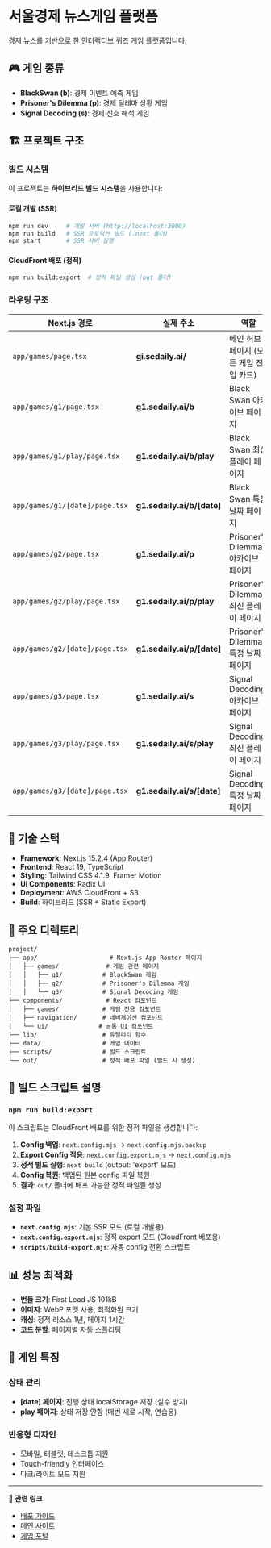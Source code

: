 # 서울경제 뉴스게임 플랫폼

경제 뉴스를 기반으로 한 인터랙티브 퀴즈 게임 플랫폼입니다.

## 🎮 게임 종류

- **BlackSwan (b)**: 경제 이벤트 예측 게임
- **Prisoner's Dilemma (p)**: 경제 딜레마 상황 게임  
- **Signal Decoding (s)**: 경제 신호 해석 게임

## 🏗 프로젝트 구조

### 빌드 시스템
이 프로젝트는 **하이브리드 빌드 시스템**을 사용합니다:

#### 로컬 개발 (SSR)
```bash
npm run dev     # 개발 서버 (http://localhost:3000)
npm run build   # SSR 프로덕션 빌드 (.next 폴더)
npm start       # SSR 서버 실행
```

#### CloudFront 배포 (정적)
```bash
npm run build:export  # 정적 파일 생성 (out 폴더)
```

### 라우팅 구조

| Next.js 경로                     | 실제 주소                      | 역할                            |
| ------------------------------ | -------------------------- | ----------------------------- |
| `app/games/page.tsx`           | **gi.sedaily.ai/**         | 메인 허브 페이지 (모든 게임 진입 카드)       |
| `app/games/g1/page.tsx`        | **g1.sedaily.ai/b**        | Black Swan 아카이브 페이지           |
| `app/games/g1/play/page.tsx`   | **g1.sedaily.ai/b/play**   | Black Swan 최신 플레이 페이지         |
| `app/games/g1/[date]/page.tsx` | **g1.sedaily.ai/b/[date]** | Black Swan 특정 날짜 페이지          |
| `app/games/g2/page.tsx`        | **g1.sedaily.ai/p**        | Prisoner's Dilemma 아카이브 페이지   |
| `app/games/g2/play/page.tsx`   | **g1.sedaily.ai/p/play**   | Prisoner's Dilemma 최신 플레이 페이지 |
| `app/games/g2/[date]/page.tsx` | **g1.sedaily.ai/p/[date]** | Prisoner's Dilemma 특정 날짜 페이지  |
| `app/games/g3/page.tsx`        | **g1.sedaily.ai/s**        | Signal Decoding 아카이브 페이지      |
| `app/games/g3/play/page.tsx`   | **g1.sedaily.ai/s/play**   | Signal Decoding 최신 플레이 페이지    |
| `app/games/g3/[date]/page.tsx` | **g1.sedaily.ai/s/[date]** | Signal Decoding 특정 날짜 페이지     |

## 🔧 기술 스택

- **Framework**: Next.js 15.2.4 (App Router)
- **Frontend**: React 19, TypeScript
- **Styling**: Tailwind CSS 4.1.9, Framer Motion
- **UI Components**: Radix UI
- **Deployment**: AWS CloudFront + S3
- **Build**: 하이브리드 (SSR + Static Export)

## 📁 주요 디렉토리

```
project/
├── app/                    # Next.js App Router 페이지
│   ├── games/             # 게임 관련 페이지
│   │   ├── g1/           # BlackSwan 게임
│   │   ├── g2/           # Prisoner's Dilemma 게임
│   │   └── g3/           # Signal Decoding 게임
├── components/            # React 컴포넌트
│   ├── games/            # 게임 전용 컴포넌트
│   ├── navigation/       # 네비게이션 컴포넌트
│   └── ui/              # 공통 UI 컴포넌트
├── lib/                  # 유틸리티 함수
├── data/                 # 게임 데이터
├── scripts/              # 빌드 스크립트
└── out/                  # 정적 배포 파일 (빌드 시 생성)
```

## 🚀 빌드 스크립트 설명

### `npm run build:export`
이 스크립트는 CloudFront 배포를 위한 정적 파일을 생성합니다:

1. **Config 백업**: `next.config.mjs` → `next.config.mjs.backup`
2. **Export Config 적용**: `next.config.export.mjs` → `next.config.mjs`
3. **정적 빌드 실행**: `next build` (output: 'export' 모드)
4. **Config 복원**: 백업된 원본 config 파일 복원
5. **결과**: `out/` 폴더에 배포 가능한 정적 파일들 생성

### 설정 파일
- **`next.config.mjs`**: 기본 SSR 모드 (로컬 개발용)
- **`next.config.export.mjs`**: 정적 export 모드 (CloudFront 배포용)
- **`scripts/build-export.mjs`**: 자동 config 전환 스크립트

## 📊 성능 최적화

- **번들 크기**: First Load JS 101kB
- **이미지**: WebP 포맷 사용, 최적화된 크기
- **캐싱**: 정적 리소스 1년, 페이지 1시간
- **코드 분할**: 페이지별 자동 스플리팅

## 🎯 게임 특징

### 상태 관리
- **[date] 페이지**: 진행 상태 localStorage 저장 (실수 방지)
- **play 페이지**: 상태 저장 안함 (매번 새로 시작, 연습용)

### 반응형 디자인
- 모바일, 태블릿, 데스크톱 지원
- Touch-friendly 인터페이스
- 다크/라이트 모드 지원

---

**🔗 관련 링크**
- [배포 가이드](./DEPLOY.md)
- [메인 사이트](https://gi.sedaily.ai)
- [게임 포털](https://g1.sedaily.ai)
